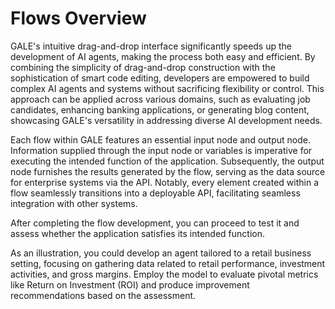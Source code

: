 # Flows Overview

GALE's intuitive drag-and-drop interface significantly speeds up the development of AI agents, making the process both easy and efficient. By combining the simplicity of drag-and-drop construction with the sophistication of smart code editing, developers are empowered to build complex AI agents and systems without sacrificing flexibility or control. This approach can be applied across various domains, such as evaluating job candidates, enhancing banking applications, or generating blog content, showcasing GALE's versatility in addressing diverse AI development needs.

Each flow within GALE features an essential input node and output node. Information supplied through the input node or variables is imperative for executing the intended function of the application. Subsequently, the output node furnishes the results generated by the flow, serving as the data source for enterprise systems via the API. Notably, every element created within a flow seamlessly transitions into a deployable API, facilitating seamless integration with other systems.

After completing the flow development, you can proceed to test it and assess whether the application satisfies its intended function.

As an illustration, you could develop an agent tailored to a retail business setting, focusing on gathering data related to retail performance, investment activities, and gross margins. Employ the model to evaluate pivotal metrics like Return on Investment (ROI) and produce improvement recommendations based on the assessment.